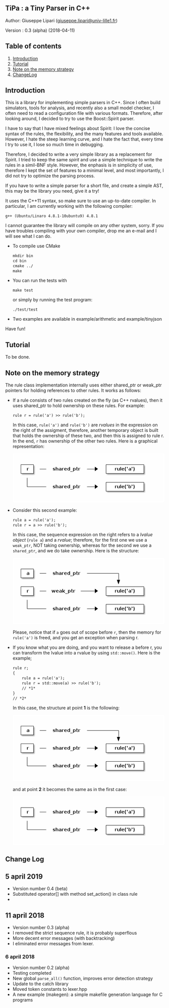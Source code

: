 TiPa : a Tiny Parser in C++
---------------------------

Author: Giuseppe Lipari (giuseppe.lipari@univ-lille1.fr)

Version : 0.3 (alpha) (2018-04-11)

## Table of contents ## 

<ol>
<li><a href="#sec-1">Introduction</a></li>
<li><a href="#sec-2">Tutorial</a></li>
<li><a href="#sec-3">Note on the memory strategy</a></li>
<li><a href="#sec-4">ChangeLog</a></li>
</ol>


## Introduction<a id="sec-1"></a> ##

This is a library for implementing simple parsers in C++.  Since I
often build simulators, tools for analysis, and recently also a
small model checker, I often need to read a configuration file with
various formats. Therefore, after looking around, I decided to try
to use the Boost::Spirit parser.

I have to say that I have mixed feelings about Spirit: I love the
concise syntax of the rules, the flexibility, and the many features
and tools available. However, I hate the steep learning curve, and I
hate the fact that, every time I try to use it, I lose so much time
in debugging.

Therefore, I decided to write a very simple library as a replacement
for Spirit. I tried to keep the same *spirit* and use a simple
technique to write the rules in a simil-BNF style. However, the
enphasis is in simplicity of use, therefore I kept the set of
features to a minimal level, and most importantly, I did not try to
optimize the parsing process.

If you have to write a simple parser for a short file, and create a
simple AST, this may be the library you need, give it a try!

It uses the C++11 syntax, so make sure to use an up-to-date
compiler. In particular, I am currently working with the following
compiler:

    g++ (Ubuntu/Linaro 4.8.1-10ubuntu9) 4.8.1

I cannot guarantee the library will compile on any other system,
sorry. If you have troubles compiling with your own compiler, drop
me an e-mail and I will see what I can do.

-   To compile use CMake

		mkdir bin
		cd bin
		cmake ../
		make 

-   You can run the tests with
    
        make test
    
    or simply by running the test program:
    
        ./test/test

-   Two examples are available in example/arithmetic and
    example/tinyjson

Have fun!

## Tutorial<a id="sec-2"></a> ## 

To be done.

##  Note on the memory strategy<a id="sec-3"></a> ## 

The rule class implementation internally uses either shared\_ptr or
weak\_ptr pointers for holding references to other rules. It works as
follows:

-   If a rule consists of two rules created on the fly (as C++
    rvalues), then it uses shared\_ptr to hold ownership on these
    rules. For example:
    
        rule r = rule('a') >> rule('b');
    
    In this case, `rule('a')` and `rule('b')` are *rvalues* in the
    expression on the right of the assigment, therefore, another
    temporary object is built that holds the ownership of these two,
    and then this is assigned to rule r. In the end, `r` has ownership
    of the other two rules. Here is a graphical representation:

    ![Figure 1: The rule takes ownership.](./doc/mem1.png)

-   Consider this second example:
    
        rule a = rule('a');
        rule r = a >> rule('b');
    
    In this case, the sequence expression on the right refers to a
    *lvalue object* (`rule a`) and a *rvalue*; therefore, for the
    first one we use a `weak_ptr`, NOT taking ownership, whereas for
    the second we use a `shared_ptr`, and we do take ownership. Here is
    the structure:
    
    ![Figure 2: The rule uses a weak pointer (no ownership).](./doc/mem2.png)

	Please, notice that if `a` goes out of scope before `r`, then the
	memory for `rule('a')` is freed, and you get an exception when
	parsing r.

-   If you know what you are doing, and you want to release a before
    r, you can transform the lvalue into a rvalue by using
    `std::move()`. Here is the example;
    
        rule r;
        {
            rule a = rule('a');
            rule r = std::move(a) >> rule('b');    
            // *1*
        } 
        // *2*
    
    In this case, the structure at point **1** is the following:
    
    ![Figure 3: Passing ownership explicitely (be careful!).](./doc/mem3.png)
    
    and at point **2** it becomes the same as in the first case:

	![Figure 4: Same situation as in Fig. 1](./doc/mem1.png)


## Change Log<a id="sec-1"></a> ##

## 5 april 2019

- Version number 0.4 (beta)
- Substituted operator[] with method set_action() in class rule
- 

## 11 april 2018

- Version number 0.3 (alpha)
- I removed the strict sequence rule, it is probably superflous
- More decent error messages (with backtracking)
- I eliminated error messages from lexer. 

### 6 april 2018

- Version number 0.2 (alpha)
- Testing completed
- New global `parse_all()` function, improves error detection strategy
- Update to the catch library
- Moved token constants to lexer.hpp
- A new example (makegen): a simple makefile generation language for C
  programs





